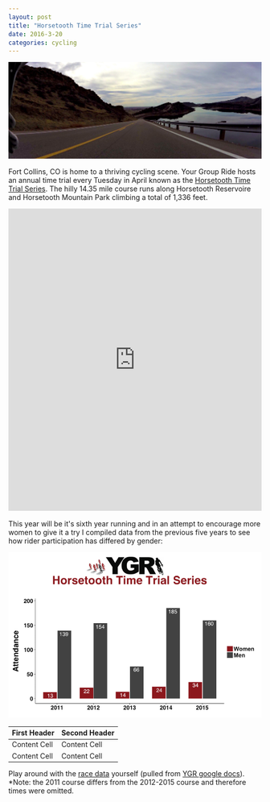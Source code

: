 ```yaml
---
layout: post
title: "Horsetooth Time Trial Series"
date: 2016-3-20 
categories: cycling
---
```

![HTdams](/images/dams_handlebar.jpg "HTDam Soldier Hill Descent")

Fort Collins, CO is home to a thriving cycling scene. Your Group Ride hosts an annual time trial every Tuesday in April known as the [Horsetooth Time Trial Series][HTTT flyer]. The hilly 14.35 mile course runs along Horsetooth Reservoire and Horsetooth Mountain Park climbing a total of 1,336 feet.	


<iframe style="width:100%;height:600px;" src="https://veloviewer.com/segments/1213731/embed2" frameborder="0" scrolling="no"></iframe>


This year will be it's sixth year running and in an attempt to encourage more women to give it a try I compiled data from the previous five years to see how rider participation has differed by gender:	


![plot HTTT attendance by year and gender](/images/plot.yeargender.HTTT.png "HTTT Plot")

First Header  | Second Header
------------- | -------------
Content Cell  | Content Cell
Content Cell  | Content Cell


Play around with the [race data][results] yourself (pulled from [YGR google docs][YGR drive]). *Note: the 2011 course differs from the 2012-2015 course and therefore times were omitted.


[results]: https://github.com/skammlade/projects/blob/master/HTTT/HTTT.csv
[YGR drive]: https://docs.google.com/spreadsheets/d/1dNnqC5YTzURecVyo8U4a_RAv-KwQoJtCwnjseIOjg1g/pub?output=html
[HTTT flyer]: http://yourgroupride.com/index.php/local-races/horsetooth-time-trial-series